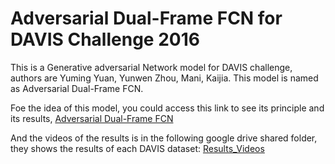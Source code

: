 # Adversarial Dual-Frame FCN for DAVIS Challenge 2016
This is a Generative adversarial Network model for DAVIS challenge, authors are Yuming Yuan, Yunwen Zhou, Mani, Kaijia. This model is named as Adversarial Dual-Frame FCN.

Foe the idea of this model, you could access this link to see its principle and its results, [Adversarial Dual-Frame FCN](https://docs.google.com/presentation/d/1k8rO1-2coHTip0Ce5fQkh9rRY_gotq4ieNQ2QNhHB3M/edit?usp=sharing)

And the videos of the results is in the following google drive shared folder, they shows the results of each DAVIS dataset:
[Results_Videos](https://drive.google.com/drive/folders/0BwzTAZGR6DHddzhaY0VneVRjdjQ?usp=sharing)
